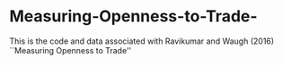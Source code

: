 # Measuring-Openness-to-Trade-
This is the code and data associated with Ravikumar and Waugh (2016) ``Measuring Openness to Trade''
